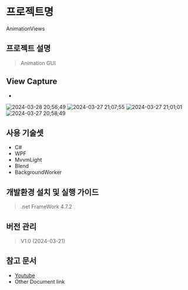 # 프로젝트명 
AnimationViews
## 프로젝트 설명
> Animation GUI
## View Capture
*
![2024-03-28 20;56;49](https://github.com/Jinyunki/AinimationViews/assets/96976113/dcf5c1d2-28a4-4157-85ac-00f736fca1f0)
![2024-03-27 21;07;55](https://github.com/Jinyunki/AinimationViews/assets/96976113/38c4f10f-b814-4f79-b949-a3371c4cc4f2)
![2024-03-27 21;01;01](https://github.com/Jinyunki/AinimationViews/assets/96976113/35213306-30ac-4697-bd32-83f167b41617)
![2024-03-27 20;58;49](https://github.com/Jinyunki/AinimationViews/assets/96976113/16a61dbe-d506-4ea6-8881-649d5ebf6e06)

## 사용 기술셋
  * C#
  * WPF
  * MvvmLight
  * Blend
  * BackgroundWorker

## 개발환경 설치 및 실행 가이드
> .net FrameWork 4.7.2

## 버전 관리
> V1.0 (2024-03-21)

## 참고 문서
* [Youtube](https://www.youtube.com/watch?v=jussMOICCwY)
* Other Document link
